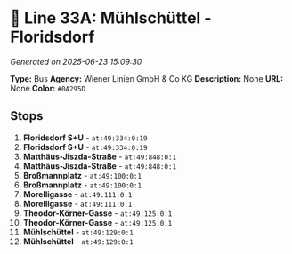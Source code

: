 # 🚌 Line 33A: Mühlschüttel - Floridsdorf

*Generated on 2025-06-23 15:09:30*

**Type:** Bus
**Agency:** Wiener Linien GmbH & Co KG
**Description:** None
**URL:** None
**Color:** `#0A295D`

## Stops

1. **Floridsdorf S+U** - `at:49:334:0:19`
2. **Floridsdorf S+U** - `at:49:334:0:19`
3. **Matthäus-Jiszda-Straße** - `at:49:848:0:1`
4. **Matthäus-Jiszda-Straße** - `at:49:848:0:1`
5. **Broßmannplatz** - `at:49:100:0:1`
6. **Broßmannplatz** - `at:49:100:0:1`
7. **Morelligasse** - `at:49:111:0:1`
8. **Morelligasse** - `at:49:111:0:1`
9. **Theodor-Körner-Gasse** - `at:49:125:0:1`
10. **Theodor-Körner-Gasse** - `at:49:125:0:1`
11. **Mühlschüttel** - `at:49:129:0:1`
12. **Mühlschüttel** - `at:49:129:0:1`